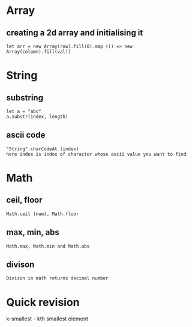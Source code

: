 # Array 
## creating a 2d array  and initialising it
    let arr = new Array(row).fill(0).map (() => new Array(column).fill(val))

 # String
 ## substring 
    let a = "abc"
    a.substr(index, length)
 ## ascii code
    "String".charCodeAt (index)
    here index is index of character whose ascii value you want to find   

 # Math
 ## ceil, floor
    Math.ceil (num), Math.floor
 ## max, min, abs
    Math.max, Math.min and Math.abs   
## divison
    Divison in math returns decimal number      

# Quick revision
   k-smallest - kth smallest element

